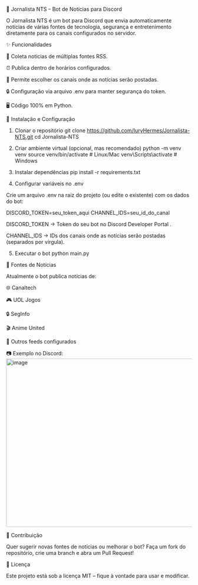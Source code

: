 📰 Jornalista NTS – Bot de Notícias para Discord






O Jornalista NTS é um bot para Discord que envia automaticamente notícias de várias fontes de tecnologia, segurança e entretenimento diretamente para os canais configurados no servidor.

✨ Funcionalidades

📡 Coleta notícias de múltiplas fontes RSS.

⏰ Publica dentro de horários configurados.

📌 Permite escolher os canais onde as notícias serão postadas.

🔒 Configuração via arquivo .env para manter segurança do token.

🖥️ Código 100% em Python.

🚀 Instalação e Configuração
1. Clonar o repositório
git clone https://github.com/IuryHermes/Jornalista-NTS.git
cd Jornalista-NTS

2. Criar ambiente virtual (opcional, mas recomendado)
python -m venv venv
source venv/bin/activate   # Linux/Mac
venv\Scripts\activate      # Windows

3. Instalar dependências
pip install -r requirements.txt

4. Configurar variáveis no .env

Crie um arquivo .env na raiz do projeto (ou edite o existente) com os dados do bot:

DISCORD_TOKEN=seu_token_aqui
CHANNEL_IDS=seu_id_do_canal


DISCORD_TOKEN → Token do seu bot no Discord Developer Portal
.

CHANNEL_IDS → IDs dos canais onde as notícias serão postadas (separados por vírgula).

5. Executar o bot
python main.py

📡 Fontes de Notícias

Atualmente o bot publica notícias de:

🌐 Canaltech

🎮 UOL Jogos

🔒 SegInfo

🎬 Anime United

📂 Outros feeds configurados

📷 Exemplo no Discord:<img width="907" height="456" alt="image" src="https://github.com/user-attachments/assets/350061ae-3887-41cb-a06e-fc71639162e4" />

🤝 Contribuição

Quer sugerir novas fontes de notícias ou melhorar o bot?
Faça um fork do repositório, crie uma branch e abra um Pull Request!

📜 Licença

Este projeto está sob a licença MIT – fique à vontade para usar e modificar.
